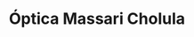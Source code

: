 ---
title: "Óptica Massari Cholula"
url: /cholula-de-rivadavia/optica-massari-cholula/
shop: óptico
---